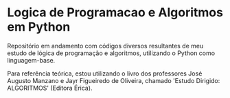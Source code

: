 # Logica de Programacao e Algoritmos em Python
Repositório em andamento com códigos diversos resultantes de meu estudo de lógica de programação e algoritmos, utilizando o Python como linguagem-base.

Para referência teórica, estou utilizando o livro dos professores José Augusto Manzano e Jayr Figueiredo de Oliveira, chamado 'Estudo Dirigido: ALGORITMOS' (Editora Érica).

